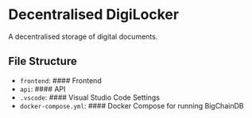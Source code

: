# Decentralised DigiLocker

A decentralised storage of digital documents.

## File Structure

-   `frontend`: #### Frontend
-   `api`: #### API
-   `.vscode`: #### Visual Studio Code Settings
-   `docker-compose.yml`: #### Docker Compose for running BigChainDB
